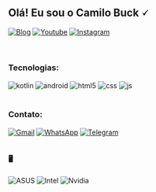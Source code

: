 ## Olá! Eu sou o Camilo Buck 🗸

[![Blog](https://img.shields.io/website?label=canecadumilo.com&style=for-the-badge&url=https://canecadumilo.vercel.app)]("")
[![Youtube](https://img.shields.io/badge/YouTube-FF0000?style=for-the-badge&logo=youtube&logoColor=white)](https://youtube.com/@iasdmilo?si=kbF1sPxifArNEwTV)
[![Instagram](https://img.shields.io/badge/Instagram-E4405F?style=for-the-badge&logo=instagram&logoColor=white)](https://instagram.com/canecadumilo)

<br/>

### Tecnologias:
<div style="display: inline_block">
<img align="center" alt="kotlin" src="https://img.shields.io/badge/Kotlin-0095D5?&style=for-the-badge&logo=kotlin&logoColor=white" />
<img align="center" alt="android" src="https://img.shields.io/badge/Android-3DDC84?style=for-the-badge&logo=android&logoColor=white" />
  <img align="center" alt="html5" src="https://img.shields.io/badge/HTML5-E34F26?style=for-the-badge&logo=html5&logoColor=white" />
  <img align="center" alt="css" src="https://img.shields.io/badge/CSS3-1572B6?style=for-the-badge&logo=css3&logoColor=white" />
  <img align="center" alt="js" src="https://img.shields.io/badge/JavaScript-F7DF1E?style=for-the-badge&logo=javascript&logoColor=black" />
</div>
<br/>

### Contato:
<div style="display: inline_block">
<a href="mailto:camilobuck@gmail.com"><img align="center" alt="Gmail" src="https://img.shields.io/badge/Gmail-D14836?style=for-the-badge&logo=gmail&logoColor=white" ></a>
<a href="https://wa.me/+5547991086060"><img align="center" alt="WhatsApp" src="https://img.shields.io/badge/WhatsApp-25D366?style=for-the-badge&logo=whatsapp&logoColor=white" ></a>
<a href="https://t.me/camilobuck"><img align="center" alt="Telegram" src="https://img.shields.io/badge/Telegram-2CA5E0?style=for-the-badge&logo=telegram&logoColor=white" ></a>
</div><br/>

#### 🖥️
<div style="display: inline_block">
<img align="center" alt="ASUS" src="https://img.shields.io/badge/Windows-ASUS_H310M-0078D6?style=for-the-badge&logo=windows&logoColor=white"/>
<img align="center" alt="Intel" src="https://img.shields.io/badge/Intel-Core_i5_9400F-0071C5?style=for-the-badge&logo=intel&logoColor=white"/>
<img align="center" alt="Nvidia" src="https://img.shields.io/badge/NVIDIA-GTX1060-76B900?style=for-the-badge&logo=nvidia&logoColor=white" />
</div>

#
